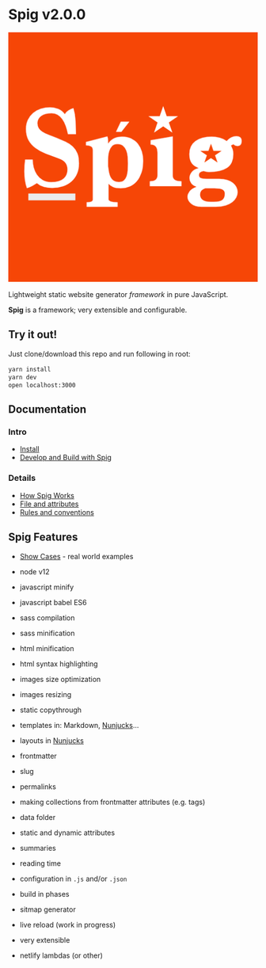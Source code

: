 # Spig v2.0.0

![](src/images/spig.png)

Lightweight static website generator _framework_ in pure JavaScript.

**Spig** is a framework; very extensible and configurable.

## Try it out!

Just clone/download this repo and run following in root:

```shell
yarn install
yarn dev
open localhost:3000
```

## Documentation

### Intro

+ [Install](doc/Install.md)
+ [Develop and Build with Spig](doc/BuildWithSpig.md)

### Details

+ [How Spig Works](doc/HowSpigWorks.md)
+ [File and attributes](doc/FileAndAttributes.md)
+ [Rules and conventions](doc/Rules.md)

## Spig Features

+ [Show Cases](doc/ShowCases.md) - real world examples

+ node v12
+ javascript minify
+ javascript babel ES6
+ sass compilation
+ sass minification
+ html minification
+ html syntax highlighting
+ images size optimization
+ images resizing
+ static copythrough
+ templates in: Markdown, [Nunjucks](https://mozilla.github.io/nunjucks/)...
+ layouts in [Nunjucks](https://mozilla.github.io/nunjucks/)
+ frontmatter
+ slug
+ permalinks
+ making collections from frontmatter attributes (e.g. tags)
+ data folder
+ static and dynamic attributes
+ summaries
+ reading time
+ configuration in `.js` and/or `.json`
+ build in phases
+ sitmap generator
+ live reload (work in progress)
+ very extensible
+ netlify lambdas (or other)
